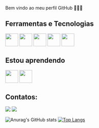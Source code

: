 Bem vindo ao meu perfil GitHub 👋👋👋

## Ferramentas e Tecnologias

<link rel="stylesheet" href="https://cdn.jsdelivr.net/gh/devicons/devicon@v2.15.1/devicon.min.css">
<img src="https://cdn.jsdelivr.net/gh/devicons/devicon/icons/git/git-original.svg" width="40" height="40"/>
            <img src="https://cdn.jsdelivr.net/gh/devicons/devicon/icons/html5/html5-original.svg" width="40" height="40" />
            <img src="https://cdn.jsdelivr.net/gh/devicons/devicon/icons/css3/css3-original.svg" width="40" height="40"/>
            <img src="https://cdn.jsdelivr.net/gh/devicons/devicon/icons/javascript/javascript-plain.svg" width="40" height="40"/>
            <img src="https://cdn.jsdelivr.net/gh/devicons/devicon/icons/php/php-original.svg" width="40" height="40"/>
          
          
          
          
          
          
          
          
          


## Estou aprendendo


  <img src="https://cdn.jsdelivr.net/gh/devicons/devicon/icons/python/python-original.svg" width="40" height="40"/>
  <img src="https://cdn.jsdelivr.net/gh/devicons/devicon/icons/java/java-original-wordmark.svg" width="40" height="40"/>
          
          
          




## Contatos:

<div>

<a href="https://www.instagram.com/_hananibittencourt/" target="_blank"><img src="https://img.shields.io/badge/-Instagram-%23E4405F?style=for-the-badge&logo=instagram&logoColor=white" target="_blank"></a>
<a href="https://www.linkedin.com/in/hanani-bittencourt-a1192215a/" target="_blank"><img src="https://img.shields.io/badge/-LinkedIn-%230077B5?style=for-the-badge&logo=linkedin&logoColor=white" target="_blank"></a>   
</div>
          
![Anurag's GitHub stats](https://github-readme-stats.vercel.app/api?username=hanani-bittencourt)
[![Top Langs](https://github-readme-stats.vercel.app/api/top-langs/?username=hanani-bittencourt)](https://github.com/anuraghazra/github-readme-stats)
          
          

         
          

                                                                                                                     

          




         
 

  
